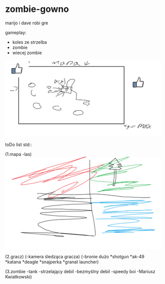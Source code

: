 # zombie-gowno
marijo i dave robi gre 

gameplay:
- koles ze strzelba
- zombie
- wiecej zombie

![konceptart2](https://github.com/xhomar/zombie-gowno/blob/main/gra_aconcepr_art.png?raw=true)


toDo list std::

(1.mapa
-las)
![konceptart](https://github.com/xhomar/zombie-gowno/blob/main/mapa_concept_art.png?raw=true)


(2.gracz)
(-kamera śledząca gracza)
(-bronie dużo
*shotgun
*ak-49
*katana
*deagle
*snajperka
*granat launcher)



(3.zombie
-tank
-strzelający debil
-bezmyślny debil
-speedy boi
-Mariusz Kwiatkowski)
